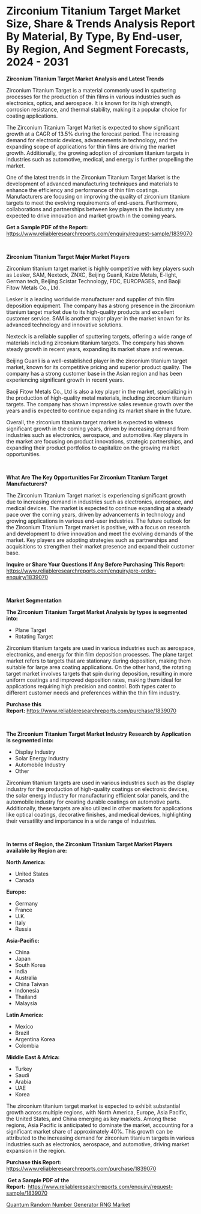 <p><h1>Zirconium Titanium Target Market Size, Share & Trends Analysis Report By Material, By Type, By End-user, By Region, And Segment Forecasts, 2024 - 2031</h1></p><p><strong>Zirconium Titanium Target Market Analysis and Latest Trends</strong></p>
<p><p>Zirconium Titanium Target is a material commonly used in sputtering processes for the production of thin films in various industries such as electronics, optics, and aerospace. It is known for its high strength, corrosion resistance, and thermal stability, making it a popular choice for coating applications.</p><p>The Zirconium Titanium Target Market is expected to show significant growth at a CAGR of 13.5% during the forecast period. The increasing demand for electronic devices, advancements in technology, and the expanding scope of applications for thin films are driving the market growth. Additionally, the growing adoption of zirconium titanium targets in industries such as automotive, medical, and energy is further propelling the market.</p><p>One of the latest trends in the Zirconium Titanium Target Market is the development of advanced manufacturing techniques and materials to enhance the efficiency and performance of thin film coatings. Manufacturers are focusing on improving the quality of zirconium titanium targets to meet the evolving requirements of end-users. Furthermore, collaborations and partnerships between key players in the industry are expected to drive innovation and market growth in the coming years.</p></p>
<p><strong>Get a Sample PDF of the Report:&nbsp;</strong> <a href="https://www.reliableresearchreports.com/enquiry/request-sample/1839070">https://www.reliableresearchreports.com/enquiry/request-sample/1839070</a></p>
<p>&nbsp;</p>
<p><strong>Zirconium Titanium Target Major Market Players</strong></p>
<p><p>Zirconium titanium target market is highly competitive with key players such as Lesker, SAM, Nexteck, ZNXC, Beijing Guanli, Kaize Metals, E-light, German tech, Beijing Scistar Technology, FDC, EUROPAGES, and Baoji Fitow Metals Co., Ltd. </p><p>Lesker is a leading worldwide manufacturer and supplier of thin film deposition equipment. The company has a strong presence in the zirconium titanium target market due to its high-quality products and excellent customer service. SAM is another major player in the market known for its advanced technology and innovative solutions. </p><p>Nexteck is a reliable supplier of sputtering targets, offering a wide range of materials including zirconium titanium targets. The company has shown steady growth in recent years, expanding its market share and revenue.</p><p>Beijing Guanli is a well-established player in the zirconium titanium target market, known for its competitive pricing and superior product quality. The company has a strong customer base in the Asian region and has been experiencing significant growth in recent years. </p><p>Baoji Fitow Metals Co., Ltd is also a key player in the market, specializing in the production of high-quality metal materials, including zirconium titanium targets. The company has shown impressive sales revenue growth over the years and is expected to continue expanding its market share in the future.</p><p>Overall, the zirconium titanium target market is expected to witness significant growth in the coming years, driven by increasing demand from industries such as electronics, aerospace, and automotive. Key players in the market are focusing on product innovations, strategic partnerships, and expanding their product portfolios to capitalize on the growing market opportunities.</p></p>
<p>&nbsp;</p>
<p><strong>What Are The Key Opportunities For Zirconium Titanium Target Manufacturers?</strong></p>
<p><p>The Zirconium Titanium Target market is experiencing significant growth due to increasing demand in industries such as electronics, aerospace, and medical devices. The market is expected to continue expanding at a steady pace over the coming years, driven by advancements in technology and growing applications in various end-user industries. The future outlook for the Zirconium Titanium Target market is positive, with a focus on research and development to drive innovation and meet the evolving demands of the market. Key players are adopting strategies such as partnerships and acquisitions to strengthen their market presence and expand their customer base.</p></p>
<p><strong>Inquire or Share Your Questions If Any Before Purchasing This Report:</strong> <a href="https://www.reliableresearchreports.com/enquiry/pre-order-enquiry/1839070">https://www.reliableresearchreports.com/enquiry/pre-order-enquiry/1839070</a></p>
<p>&nbsp;</p>
<p><strong>Market Segmentation</strong></p>
<p><strong>The Zirconium Titanium Target Market Analysis by types is segmented into:</strong></p>
<p><ul><li>Plane Target</li><li>Rotating Target</li></ul></p>
<p><p>Zirconium titanium targets are used in various industries such as aerospace, electronics, and energy for thin film deposition processes. The plane target market refers to targets that are stationary during deposition, making them suitable for large area coating applications. On the other hand, the rotating target market involves targets that spin during deposition, resulting in more uniform coatings and improved deposition rates, making them ideal for applications requiring high precision and control. Both types cater to different customer needs and preferences within the thin film industry.</p></p>
<p><strong>Purchase this Report:&nbsp;</strong><a href="https://www.reliableresearchreports.com/purchase/1839070">https://www.reliableresearchreports.com/purchase/1839070</a></p>
<p>&nbsp;</p>
<p><strong>The Zirconium Titanium Target Market Industry Research by Application is segmented into:</strong></p>
<p><ul><li>Display Industry</li><li>Solar Energy Industry</li><li>Automobile Industry</li><li>Other</li></ul></p>
<p><p>Zirconium titanium targets are used in various industries such as the display industry for the production of high-quality coatings on electronic devices, the solar energy industry for manufacturing efficient solar panels, and the automobile industry for creating durable coatings on automotive parts. Additionally, these targets are also utilized in other markets for applications like optical coatings, decorative finishes, and medical devices, highlighting their versatility and importance in a wide range of industries.</p></p>
<p>&nbsp;</p>
<p><strong>In terms of Region, the Zirconium Titanium Target Market Players available by Region are:</strong></p>
<p>
    <p> <strong> North America: </strong>
        <ul>
            <li>United States</li>
            <li>Canada</li>
        </ul>
        </p> 
    <p> <strong> Europe: </strong>
        <ul>
            <li>Germany</li>
            <li>France</li>
            <li>U.K.</li>
            <li>Italy</li>
            <li>Russia</li>
        </ul>
        </p> 
    <p> <strong> Asia-Pacific: </strong>
        <ul>
            <li>China</li>
            <li>Japan</li>
            <li>South Korea</li>
            <li>India</li>
            <li>Australia</li>
            <li>China Taiwan</li>
            <li>Indonesia</li>
            <li>Thailand</li>
            <li>Malaysia</li>
        </ul>
        </p> 
    <p> <strong> Latin America: </strong>
        <ul>
            <li>Mexico</li>
            <li>Brazil</li>
            <li>Argentina Korea</li>
            <li>Colombia</li>
        </ul>
        </p> 
    <p> <strong> Middle East & Africa: </strong>
        <ul>
            <li>Turkey</li>
            <li>Saudi</li>
            <li>Arabia</li>
            <li>UAE</li>
            <li>Korea</li>
        </ul>
    </p>
    </p>
<p><p>The zirconium titanium target market is expected to exhibit substantial growth across multiple regions, with North America, Europe, Asia Pacific, the United States, and China emerging as key markets. Among these regions, Asia Pacific is anticipated to dominate the market, accounting for a significant market share of approximately 40%. This growth can be attributed to the increasing demand for zirconium titanium targets in various industries such as electronics, aerospace, and automotive, driving market expansion in the region.</p></p>
<p><strong>Purchase this Report: </strong><a href="https://www.reliableresearchreports.com/purchase/1839070">https://www.reliableresearchreports.com/purchase/1839070</a></p>
<p>&nbsp;<strong>Get a Sample PDF of the Report:&nbsp;&nbsp;</strong><a href="https://www.reliableresearchreports.com/enquiry/request-sample/1839070">https://www.reliableresearchreports.com/enquiry/request-sample/1839070</a></p>
<p><strong></strong></p>
<p><p><a href="https://bubble-tree-ea4.notion.site/Quantum-Random-Number-Generator-RNG-Market-Size-Furnishes-Valuable-Information-Encompassing-Market-S-a40717a730124cc7882c549a62f3253d">Quantum Random Number Generator RNG Market</a></p></p>